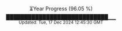 <p align="center">
⏳Year Progress (96.05 %) <br>
████████████████████████████▁▁ <br>
<sub>Updated: Tue, 17 Dec 2024 12:45:30 GMT</sub>
</p>

